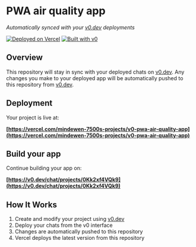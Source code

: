# PWA air quality app

*Automatically synced with your [v0.dev](https://v0.dev) deployments*

[![Deployed on Vercel](https://img.shields.io/badge/Deployed%20on-Vercel-black?style=for-the-badge&logo=vercel)](https://vercel.com/mindewen-7500s-projects/v0-pwa-air-quality-app)
[![Built with v0](https://img.shields.io/badge/Built%20with-v0.dev-black?style=for-the-badge)](https://v0.dev/chat/projects/0Kk2xf4VQk9)

## Overview

This repository will stay in sync with your deployed chats on [v0.dev](https://v0.dev).
Any changes you make to your deployed app will be automatically pushed to this repository from [v0.dev](https://v0.dev).

## Deployment

Your project is live at:

**[https://vercel.com/mindewen-7500s-projects/v0-pwa-air-quality-app](https://vercel.com/mindewen-7500s-projects/v0-pwa-air-quality-app)**

## Build your app

Continue building your app on:

**[https://v0.dev/chat/projects/0Kk2xf4VQk9](https://v0.dev/chat/projects/0Kk2xf4VQk9)**

## How It Works

1. Create and modify your project using [v0.dev](https://v0.dev)
2. Deploy your chats from the v0 interface
3. Changes are automatically pushed to this repository
4. Vercel deploys the latest version from this repository